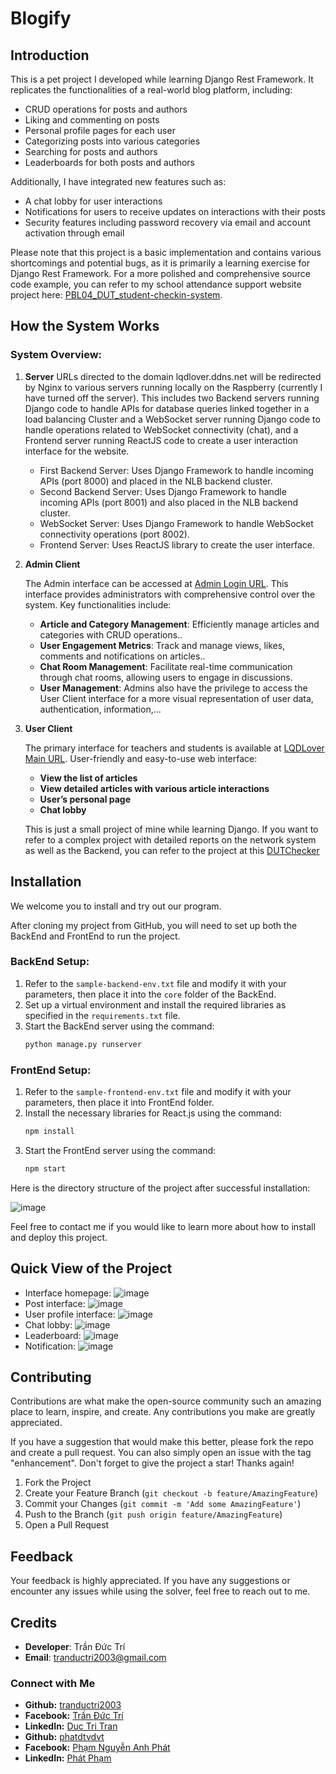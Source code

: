 # Blogify


## Introduction

This is a pet project I developed while learning Django Rest Framework. It replicates the functionalities of a real-world blog platform, including:

- CRUD operations for posts and authors
- Liking and commenting on posts
- Personal profile pages for each user
- Categorizing posts into various categories
- Searching for posts and authors
- Leaderboards for both posts and authors

Additionally, I have integrated new features such as:

- A chat lobby for user interactions
- Notifications for users to receive updates on interactions with their posts
- Security features including password recovery via email and account activation through email

Please note that this project is a basic implementation and contains various shortcomings and potential bugs, as it is primarily a learning exercise for Django Rest Framework. For a more polished and comprehensive source code example, you can refer to my school attendance support website project here: [PBL04_DUT_student-checkin-system](https://github.com/tranductri2003/PBL04_DUT_student-checkin-system).

## How the System Works
### System Overview:
1. **Server**
   URLs directed to the domain lqdlover.ddns.net will be redirected by Nginx to various servers running locally on the Raspberry (currently I have turned off the server). This includes two Backend servers running Django code to handle APIs for database queries linked together in a load balancing Cluster and a WebSocket server running Django code to handle operations related to WebSocket connectivity (chat), and a Frontend server running ReactJS code to create a user interaction interface for the website.

   - First Backend Server: Uses Django Framework to handle incoming APIs (port 8000) and placed in the NLB backend cluster.
   - Second Backend Server: Uses Django Framework to handle incoming APIs (port 8001) and also placed in the NLB backend cluster.
   - WebSocket Server: Uses Django Framework to handle WebSocket connectivity operations (port 8002).
   - Frontend Server: Uses ReactJS library to create the user interface.

2. **Admin Client**

   The Admin interface can be accessed at [Admin Login URL](https://lqdlover.ddns.net/admin/login/?next=/admin/). This interface provides administrators with comprehensive control over the system. Key functionalities include:

   - **Article and Category Management**: Efficiently manage articles and categories with CRUD operations..
   - **User Engagement Metrics**: Track and manage views, likes, comments and notifications on articles..
   - **Chat Room Management**: Facilitate real-time communication through chat rooms, allowing users to engage in discussions.
   - **User Management**: Admins also have the privilege to access the User Client interface for a more visual representation of user data, authentication, information,...

3. **User Client**

   The primary interface for teachers and students is available at [LQDLover Main URL](https://lqdlover.ddns.net/). User-friendly and easy-to-use web interface:

   - **View the list of articles**
   - **View detailed articles with various article interactions**
   - **User’s personal page**
   - **Chat lobby**

   This is just a small project of mine while learning Django. If you want to refer to a complex project with detailed reports on the network system as well as the Backend, you can refer to the project at this [DUTChecker](https://github.com/tranductri2003/PBL04_DUT_student-checkin-system/blob/main/README.md)



## Installation

We welcome you to install and try out our program.

After cloning my project from GitHub, you will need to set up both the BackEnd and FrontEnd to run the project.

### BackEnd Setup:

1. Refer to the `sample-backend-env.txt` file and modify it with your parameters, then place it into the `core` folder of the BackEnd.
2. Set up a virtual environment and install the required libraries as specified in the `requirements.txt` file.
3. Start the BackEnd server using the command:
   ```sh
   python manage.py runserver

### FrontEnd Setup:
1. Refer to the `sample-frontend-env.txt` file and modify it with your parameters, then place it into FrontEnd folder.
2. Install the necessary libraries for React.js using the command:
   ```sh
   npm install
3. Start the FrontEnd server using the command:
   ```sh
   npm start

Here is the directory structure of the project after successful installation:


![image](https://github.com/tranductri2003/My-Blog_DRF-REACT/assets/89126960/99e2e4e7-8f34-4d95-8da0-76c5b0c38fbb)

Feel free to contact me if you would like to learn more about how to install and deploy this project.

## Quick View of the Project
- Interface homepage:
![image](https://github.com/tranductri2003/My-Blog_DRF-REACT/assets/89126960/66e015cf-21f1-4206-bda9-f0cb8e3c6979)
- Post interface:
![image](https://github.com/tranductri2003/My-Blog_DRF-REACT/assets/89126960/4c1eac07-5b0a-4c45-a25d-8c97d8f091b5)
- User profile interface:
![image](https://github.com/tranductri2003/My-Blog_DRF-REACT/assets/89126960/b4ab0d49-a0b6-4cec-bd0b-caa72663cac8)
- Chat lobby:
![image](https://github.com/tranductri2003/My-Blog_DRF-REACT/assets/89126960/616e748f-f514-46ed-9530-b8a4a5f4c142)
- Leaderboard:
![image](https://github.com/tranductri2003/My-Blog_DRF-REACT/assets/89126960/115bfd9c-2d8c-4284-a049-71863778f68f)
- Notification:
![image](https://github.com/tranductri2003/My-Blog_DRF-REACT/assets/89126960/2c2ea790-f154-47d1-8048-6673ca6e0e22)
## Contributing

Contributions are what make the open-source community such an amazing place to learn, inspire, and create. Any contributions you make are greatly appreciated.

If you have a suggestion that would make this better, please fork the repo and create a pull request. You can also simply open an issue with the tag "enhancement". Don't forget to give the project a star! Thanks again!

1. Fork the Project
2. Create your Feature Branch (`git checkout -b feature/AmazingFeature`)
3. Commit your Changes (`git commit -m 'Add some AmazingFeature'`)
4. Push to the Branch (`git push origin feature/AmazingFeature`)
5. Open a Pull Request

## Feedback

Your feedback is highly appreciated. If you have any suggestions or encounter any issues while using the solver, feel free to reach out to me.

## Credits

- **Developer**: Trần Đức Trí
- **Email**: tranductri2003@gmail.com

### Connect with Me
- **Github:** [tranductri2003](https://github.com/tranductri2003)
- **Facebook:** [Trần Đức Trí](https://www.facebook.com/tranductri2003/)
- **LinkedIn:** [Duc Tri Tran](https://www.linkedin.com/in/duc-tri-tran-464343218/)
- **Github:** [phatdtvdvt](https://github.com/phatdtvdvt)
- **Facebook:** [Phạm Nguyễn Anh Phát](https://www.facebook.com/phamnguyenanhphat)
- **LinkedIn:** [Phát Phạm](https://www.linkedin.com/in/phat-pham-327aa1220/)
